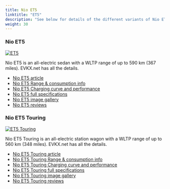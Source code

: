 ```yaml
---
title: Nio ET5
linktitle: "ET5"
description: "See below for details of the different variants of Nio ET5"
weight: 30
---
```

### Nio ET5

<a href="et5/"><img src="https://media.evkx.net/multimedia/models/nio/et5/et5/main_1_st.jpg" class="img-fluid" alt="ET5" ></a>

Nio ET5 is an all-electric sedan with a WLTP range of up to 590 km (367 miles). EVKX.net has all the details. 

- [Nio ET5 article](et5/)
- [Nio ET5 Range & consumption info](et5/rangeandconsumption)
- [Nio ET5 Charging curve and performance](et5/chargingcurve)
- [Nio ET5 full specifications](et5/specifications)
- [Nio ET5 image gallery](et5/gallery)
- [Nio ET5 reviews](et5/reviews)

### Nio ET5 Touring

<a href="et5_touring/"><img src="https://media.evkx.net/multimedia/models/nio/et5/et5_touring/main_1_st.jpg" class="img-fluid" alt="ET5 Touring" ></a>

Nio ET5 Touring is an all-electric station wagon with a WLTP range of up to 560 km (348 miles). EVKX.net has all the details. 

- [Nio ET5 Touring article](et5_touring/)
- [Nio ET5 Touring Range & consumption info](et5_touring/rangeandconsumption)
- [Nio ET5 Touring Charging curve and performance](et5_touring/chargingcurve)
- [Nio ET5 Touring full specifications](et5_touring/specifications)
- [Nio ET5 Touring image gallery](et5_touring/gallery)
- [Nio ET5 Touring reviews](et5_touring/reviews)


